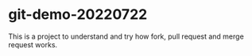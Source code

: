 # git-demo-20220722
This is a project to understand and try how fork, pull request and merge request works.
